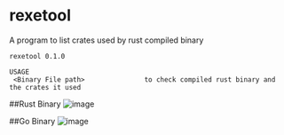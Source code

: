 # rexetool
A program to list crates used by rust compiled binary
```
rexetool 0.1.0

USAGE
 <Binary File path>               to check compiled rust binary and the crates it used
```

##Rust Binary
![image](https://github.com/sorainnosia/rexetool/assets/19261780/3f62b5a8-11e2-423c-be79-841b1ed67bd9)

##Go Binary
![image](https://github.com/sorainnosia/rexetool/assets/19261780/79b93fe4-f058-47e6-aba1-53ce2a417c8f)
